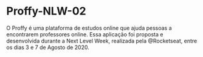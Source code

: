 # Proffy-NLW-02
O Proffy é uma plataforma de estudos online que ajuda pessoas a encontrarem professores online. Essa aplicação foi proposta e desenvolvida durante a Next Level Week, realizada pela @Rocketseat, entre os dias 3 e 7 de Agosto de 2020.
